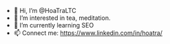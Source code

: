 - 👋 Hi, I’m @HoaTraLTC
- 👀 I’m interested in tea, meditation.
- 🌱 I’m currently learning SEO
- 📫 Connect me: https://www.linkedin.com/in/hoatra/

<!---
HoaTraLTC/HoaTraLTC is a ✨ special ✨ repository because its `README.md` (this file) appears on your GitHub profile.
You can click the Preview link to take a look at your changes.
--->
